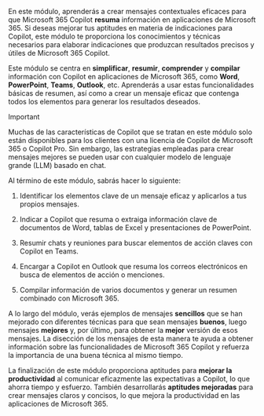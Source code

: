 
En este módulo, aprenderás a crear mensajes contextuales eficaces para que Microsoft 365 Copilot **resuma** información en aplicaciones de Microsoft 365. Si deseas mejorar tus aptitudes en materia de indicaciones para Copilot, este módulo te proporciona los conocimientos y técnicas necesarios para elaborar indicaciones que produzcan resultados precisos y útiles de Microsoft 365 Copilot.

Este módulo se centra en **simplificar**, **resumir**, **comprender** y **compilar** información con Copilot en aplicaciones de Microsoft 365, como **Word**, **PowerPoint**, **Teams**, **Outlook**, etc. Aprenderás a usar estas funcionalidades básicas de resumen, así como a crear un mensaje eficaz que contenga todos los elementos para generar los resultados deseados.

> [!IMPORTANT]
> Muchas de las características de Copilot que se tratan en este módulo solo están disponibles para los clientes con una licencia de Copilot de Microsoft 365 o Copilot Pro. Sin embargo, las estrategias empleadas para crear mensajes mejores se pueden usar con cualquier modelo de lenguaje grande (LLM) basado en chat.

Al término de este módulo, sabrás hacer lo siguiente:

1. Identificar los elementos clave de un mensaje eficaz y aplicarlos a tus propios mensajes.

1. Indicar a Copilot que resuma o extraiga información clave de documentos de Word, tablas de Excel y presentaciones de PowerPoint.

1. Resumir chats y reuniones para buscar elementos de acción claves con Copilot en Teams.

1. Encargar a Copilot en Outlook que resuma los correos electrónicos en busca de elementos de acción o menciones.

1. Compilar información de varios documentos y generar un resumen combinado con Microsoft 365.

A lo largo del módulo, verás ejemplos de mensajes **sencillos** que se han mejorado con diferentes técnicas para que sean mensajes **buenos**, luego mensajes **mejores** y, por último, para obtener la **mejor** versión de esos mensajes. La disección de los mensajes de esta manera te ayuda a obtener información sobre las funcionalidades de Microsoft 365 Copilot y refuerza la importancia de una buena técnica al mismo tiempo.

La finalización de este módulo proporciona aptitudes para **mejorar la productividad** al comunicar eficazmente las expectativas a Copilot, lo que ahorra tiempo y esfuerzo. También desarrollarás **aptitudes mejoradas** para crear mensajes claros y concisos, lo que mejora la productividad en las aplicaciones de Microsoft 365.